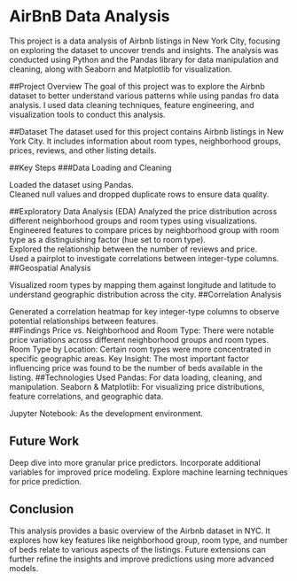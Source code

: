 # AirBnB Data Analysis
This project is a data analysis of Airbnb listings in New York City, focusing on exploring the dataset to uncover trends and insights. The analysis was conducted using Python and the Pandas library for data manipulation and cleaning, along with Seaborn and Matplotlib for visualization.

##Project Overview
The goal of this project was to explore the Airbnb dataset to better understand various patterns while using pandas fro data analysis. I used data cleaning techniques, feature engineering, and visualization tools to conduct this analysis.

##Dataset
The dataset used for this project contains Airbnb listings in New York City. It includes information about room types, neighborhood groups, prices, reviews, and other listing details.

##Key Steps
###Data Loading and Cleaning

Loaded the dataset using Pandas.<br/>
Cleaned null values and dropped duplicate rows to ensure data quality.<br/>

##Exploratory Data Analysis (EDA)
Analyzed the price distribution across different neighborhood groups and room types using visualizations.<br/>
Engineered features to compare prices by neighborhood group with room type as a distinguishing factor (hue set to room type).<br/>
Explored the relationship between the number of reviews and price.<br/>
Used a pairplot to investigate correlations between integer-type columns.
##Geospatial Analysis

Visualized room types by mapping them against longitude and latitude to understand geographic distribution across the city.
##Correlation Analysis

Generated a correlation heatmap for key integer-type columns to observe potential relationships between features.<br/>
##Findings
Price vs. Neighborhood and Room Type: There were notable price variations across different neighborhood groups and room types.
Room Type by Location: Certain room types were more concentrated in specific geographic areas.
Key Insight: The most important factor influencing price was found to be the number of beds available in the listing.
##Technologies Used
Pandas: For data loading, cleaning, and manipulation.
Seaborn & Matplotlib: For visualizing price distributions, feature correlations, and geographic data.

Jupyter Notebook: As the development environment.
## Future Work
Deep dive into more granular price predictors.
Incorporate additional variables for improved price modeling.
Explore machine learning techniques for price prediction.
## Conclusion
This analysis provides a basic overview of the Airbnb dataset in NYC. It explores how key features like neighborhood group, room type, and number of beds relate to various aspects of the listings. Future extensions can further refine the insights and improve predictions using more advanced models.

